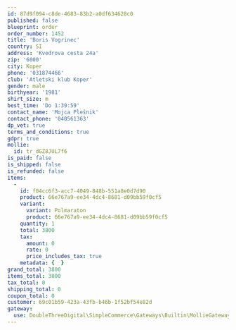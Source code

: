 ```yaml
---
id: 87d9f094-c8de-4683-83b2-a0df634628c0
published: false
blueprint: order
order_number: 1452
title: 'Boris Vogrinec'
country: SI
address: 'Kvedrova cesta 24a'
zip: '6000'
city: Koper
phone: '031874466'
club: 'Atletski klub Koper'
gender: male
birthyear: '1981'
shirt_size: m
best_time: 'Do 1:39:59'
contact_name: 'Mojca Plešnik'
contact_phone: '040561363'
dp_vet: true
terms_and_conditions: true
gdpr: true
mollie:
  id: tr_dGZ8JUL7f6
is_paid: false
is_shipped: false
is_refunded: false
items:
  -
    id: f04cc6f3-acc7-4049-848b-551a8e0d7d90
    product: 66e767a9-ee34-4dc4-8681-d09bb59f0cf5
    variant:
      variant: Polmaraton
      product: 66e767a9-ee34-4dc4-8681-d09bb59f0cf5
    quantity: 1
    total: 3800
    tax:
      amount: 0
      rate: 0
      price_includes_tax: true
    metadata: {  }
grand_total: 3800
items_total: 3800
tax_total: 0
shipping_total: 0
coupon_total: 0
customer: 69c01b59-423a-43fb-b46b-1f52bf54e82d
gateway:
  use: DoubleThreeDigital\SimpleCommerce\Gateways\Builtin\MollieGateway
---
```


